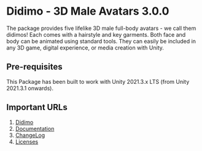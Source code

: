 # Didimo - 3D Male Avatars 3.0.0

The package provides five lifelike 3D male full-body avatars - we call them didimos! Each comes with a hairstyle and key garments. Both face and body can be animated using standard tools. They can easily be included in any 3D game, digital experience, or media creation with Unity.

## Pre-requisites

This Package has been built to work with Unity 2021.3.x LTS (from Unity 2021.3.1 onwards).

## Important URLs

1. [Didimo](https://www.didimo.co/)
2. [Documentation](https://developer.didimo.co/docs/unity-sdk)
3. [ChangeLog](https://developer.didimo.co/changelog)
4. [Licenses](https://privacy.didimo.co/didimo-source-code-license/)

